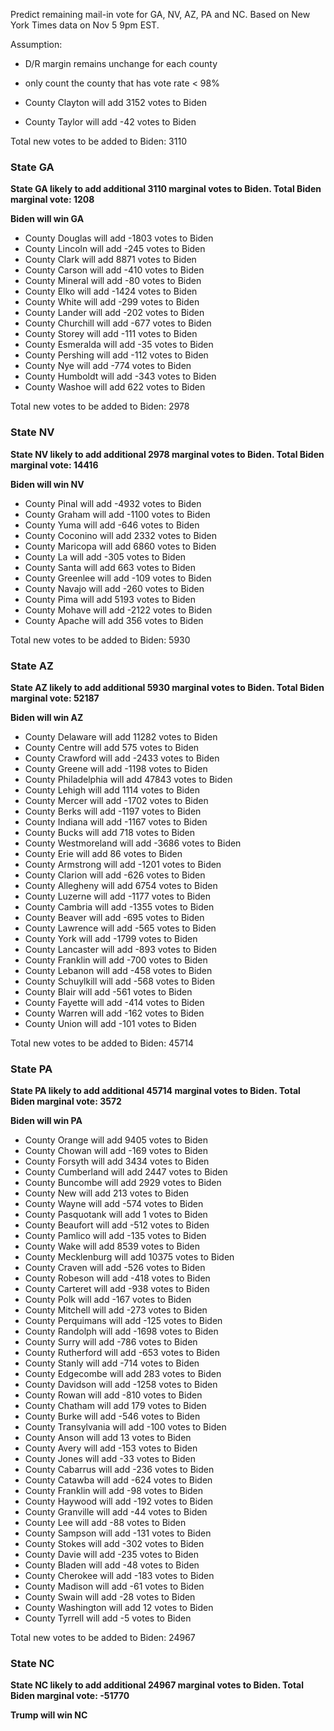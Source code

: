 
Predict remaining mail-in vote for GA, NV, AZ, PA and NC.
Based on New York Times data on Nov 5 9pm EST.

Assumption:

- D/R margin remains unchange for each county
- only count the county that has vote rate < 98%


 -  County Clayton    will add  3152 votes to Biden
 -  County Taylor     will add   -42 votes to Biden
 
  Total new votes to be added to Biden:  3110


### State GA
**State GA likely to add additional  3110 marginal votes to Biden. Total Biden marginal vote:  1208**

**Biden will win GA**
 -  County Douglas    will add -1803 votes to Biden
 -  County Lincoln    will add  -245 votes to Biden
 -  County Clark      will add  8871 votes to Biden
 -  County Carson     will add  -410 votes to Biden
 -  County Mineral    will add   -80 votes to Biden
 -  County Elko       will add -1424 votes to Biden
 -  County White      will add  -299 votes to Biden
 -  County Lander     will add  -202 votes to Biden
 -  County Churchill  will add  -677 votes to Biden
 -  County Storey     will add  -111 votes to Biden
 -  County Esmeralda  will add   -35 votes to Biden
 -  County Pershing   will add  -112 votes to Biden
 -  County Nye        will add  -774 votes to Biden
 -  County Humboldt   will add  -343 votes to Biden
 -  County Washoe     will add   622 votes to Biden
 
  Total new votes to be added to Biden:  2978


### State NV
**State NV likely to add additional  2978 marginal votes to Biden. Total Biden marginal vote: 14416**

**Biden will win NV**
 -  County Pinal      will add -4932 votes to Biden
 -  County Graham     will add -1100 votes to Biden
 -  County Yuma       will add  -646 votes to Biden
 -  County Coconino   will add  2332 votes to Biden
 -  County Maricopa   will add  6860 votes to Biden
 -  County La         will add  -305 votes to Biden
 -  County Santa      will add   663 votes to Biden
 -  County Greenlee   will add  -109 votes to Biden
 -  County Navajo     will add  -260 votes to Biden
 -  County Pima       will add  5193 votes to Biden
 -  County Mohave     will add -2122 votes to Biden
 -  County Apache     will add   356 votes to Biden
 
  Total new votes to be added to Biden:  5930


### State AZ
**State AZ likely to add additional  5930 marginal votes to Biden. Total Biden marginal vote: 52187**

**Biden will win AZ**
 -  County Delaware   will add 11282 votes to Biden
 -  County Centre     will add   575 votes to Biden
 -  County Crawford   will add -2433 votes to Biden
 -  County Greene     will add -1198 votes to Biden
 -  County Philadelphia will add 47843 votes to Biden
 -  County Lehigh     will add  1114 votes to Biden
 -  County Mercer     will add -1702 votes to Biden
 -  County Berks      will add -1197 votes to Biden
 -  County Indiana    will add -1167 votes to Biden
 -  County Bucks      will add   718 votes to Biden
 -  County Westmoreland will add -3686 votes to Biden
 -  County Erie       will add    86 votes to Biden
 -  County Armstrong  will add -1201 votes to Biden
 -  County Clarion    will add  -626 votes to Biden
 -  County Allegheny  will add  6754 votes to Biden
 -  County Luzerne    will add -1177 votes to Biden
 -  County Cambria    will add -1355 votes to Biden
 -  County Beaver     will add  -695 votes to Biden
 -  County Lawrence   will add  -565 votes to Biden
 -  County York       will add -1799 votes to Biden
 -  County Lancaster  will add  -893 votes to Biden
 -  County Franklin   will add  -700 votes to Biden
 -  County Lebanon    will add  -458 votes to Biden
 -  County Schuylkill will add  -568 votes to Biden
 -  County Blair      will add  -561 votes to Biden
 -  County Fayette    will add  -414 votes to Biden
 -  County Warren     will add  -162 votes to Biden
 -  County Union      will add  -101 votes to Biden
 
  Total new votes to be added to Biden: 45714


### State PA
**State PA likely to add additional 45714 marginal votes to Biden. Total Biden marginal vote:  3572**

**Biden will win PA**
 -  County Orange     will add  9405 votes to Biden
 -  County Chowan     will add  -169 votes to Biden
 -  County Forsyth    will add  3434 votes to Biden
 -  County Cumberland will add  2447 votes to Biden
 -  County Buncombe   will add  2929 votes to Biden
 -  County New        will add   213 votes to Biden
 -  County Wayne      will add  -574 votes to Biden
 -  County Pasquotank will add     1 votes to Biden
 -  County Beaufort   will add  -512 votes to Biden
 -  County Pamlico    will add  -135 votes to Biden
 -  County Wake       will add  8539 votes to Biden
 -  County Mecklenburg will add 10375 votes to Biden
 -  County Craven     will add  -526 votes to Biden
 -  County Robeson    will add  -418 votes to Biden
 -  County Carteret   will add  -938 votes to Biden
 -  County Polk       will add  -167 votes to Biden
 -  County Mitchell   will add  -273 votes to Biden
 -  County Perquimans will add  -125 votes to Biden
 -  County Randolph   will add -1698 votes to Biden
 -  County Surry      will add  -786 votes to Biden
 -  County Rutherford will add  -653 votes to Biden
 -  County Stanly     will add  -714 votes to Biden
 -  County Edgecombe  will add   283 votes to Biden
 -  County Davidson   will add -1258 votes to Biden
 -  County Rowan      will add  -810 votes to Biden
 -  County Chatham    will add   179 votes to Biden
 -  County Burke      will add  -546 votes to Biden
 -  County Transylvania will add  -100 votes to Biden
 -  County Anson      will add    13 votes to Biden
 -  County Avery      will add  -153 votes to Biden
 -  County Jones      will add   -33 votes to Biden
 -  County Cabarrus   will add  -236 votes to Biden
 -  County Catawba    will add  -624 votes to Biden
 -  County Franklin   will add   -98 votes to Biden
 -  County Haywood    will add  -192 votes to Biden
 -  County Granville  will add   -44 votes to Biden
 -  County Lee        will add   -88 votes to Biden
 -  County Sampson    will add  -131 votes to Biden
 -  County Stokes     will add  -302 votes to Biden
 -  County Davie      will add  -235 votes to Biden
 -  County Bladen     will add   -48 votes to Biden
 -  County Cherokee   will add  -183 votes to Biden
 -  County Madison    will add   -61 votes to Biden
 -  County Swain      will add   -28 votes to Biden
 -  County Washington will add    12 votes to Biden
 -  County Tyrrell    will add    -5 votes to Biden
 
  Total new votes to be added to Biden: 24967


### State NC
**State NC likely to add additional 24967 marginal votes to Biden. Total Biden marginal vote: -51770**

**Trump will win NC**
